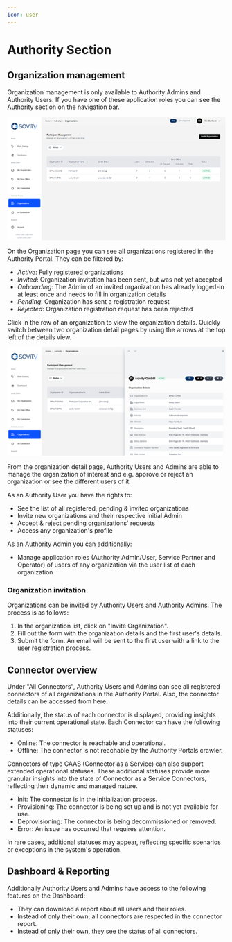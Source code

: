 ```yaml
---
icon: user
---
```


# Authority Section

## Organization management

Organization management is only available to Authority Admins and Authority Users. If you have one of these application roles you can see the Authority section on the navigation bar.

![organizations-page](images/organizations-list.png)

On the Organization page you can see all organizations registered in the Authority Portal. They can be filtered by:

- _Active_: Fully registered organizations
- _Invited_: Organization invitation has been sent, but was not yet accepted
- _Onboarding_: The Admin of an invited organization has already logged-in at least once and needs to fill in organization details
- _Pending_: Organization has sent a registration request
- _Rejected_: Organization registration request has been rejected

Click in the row of an organization to view the organization details. Quickly switch between two organization detail pages by using the arrows at the top left of the details view.

![organization-detail-page](images/organization-detail-page.png)

From the organization detail page, Authority Users and Admins are able to manage the organization of interest and e.g. approve or reject an organization or see the different users of it.

As an Authority User you have the rights to:

- See the list of all registered, pending & invited organizations
- Invite new organizations and their respective initial Admin
- Accept & reject pending organizations' requests
- Access any organization's profile

As an Authority Admin you can additionally:

- Manage application roles (Authority Admin/User, Service Partner and Operator) of users of any organization via the user list of each organization

### Organization invitation

Organizations can be invited by Authority Users and Authority Admins.
The process is as follows:

1. In the organization list, click on "Invite Organization".
2. Fill out the form with the organization details and the first user's details.
3. Submit the form. An email will be sent to the first user with a link to the user registration process.

## Connector overview

Under "All Connectors", Authority Users and Admins can see all registered connectors of all organizations in the Authority Portal.
Also, the connector details can be accessed from here.

Additionally, the status of each connector is displayed, providing insights into their current operational state. Each Connector can have the following statuses:
- Online: The connector is reachable and operational.
- Offline: The connector is not reachable by the Authority Portals crawler.

Connectors of type CAAS (Connector as a Service) can also support extended operational statuses. These additional statuses provide more granular insights into the state of Connector as a Service Connectors, reflecting their dynamic and managed nature.
- Init: The connector is in the initialization process.
- Provisioning: The connector is being set up and is not yet available for use.
- Deprovisioning: The connector is being decommissioned or removed.
- Error: An issue has occurred that requires attention.

In rare cases, additional statuses may appear, reflecting specific scenarios or exceptions in the system's operation.

## Dashboard & Reporting

Additionally Authority Users and Admins have access to the following features on the Dashboard:

- They can download a report about all users and their roles.
- Instead of only their own, all connectors are respected in the connector report.
- Instead of only their own, they see the status of all connectors.
